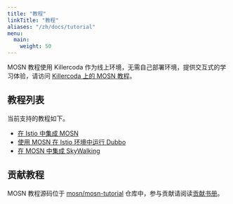 ```yaml
---
title: "教程"
linkTitle: "教程"
aliases: "/zh/docs/tutorial"
menu:
  main:
    weight: 50
---
```


MOSN 教程使用 Killercoda 作为线上环境，无需自己部署环境，提供交互式的学习体验，请访问 [Killercoda 上的 MOSN 教程](https://killercoda.com/mosn-tutorial/course/istio)。

## 教程列表

当前支持的教程如下。

- [在 Istio 中集成 MOSN](https://killercoda.com/mosn-tutorial/course/istio/mosn-with-istio)
- [使用 MOSN 在 Istio 环境中运行 Dubbo](https://killercoda.com/mosn-tutorial/course/istio/istio-mosn-adapt-dubbo)
- [在 MOSN 中集成 SkyWalking](https://killercoda.com/mosn-tutorial/course/istio/mosn-with-skywalking)

## 贡献教程

MOSN 教程源码位于 [mosn/mosn-tutorial](https://github.com/mosn/mosn-tutorial) 仓库中，参与贡献请阅读[贡献书册](https://github.com/mosn/mosn-tutorial/blob/master/contributing_zh.md)。